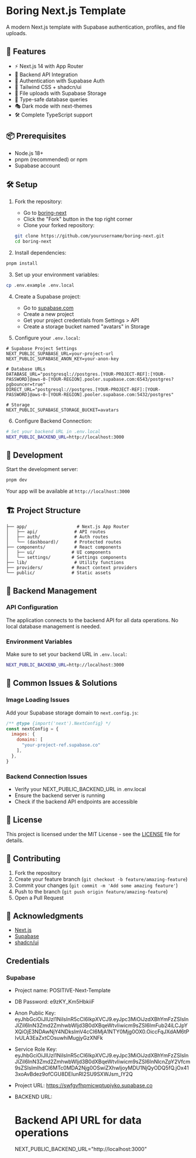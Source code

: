 # Boring Next.js Template

A modern Next.js template with Supabase authentication, profiles, and file uploads.

## 🚀 Features

- ⚡️ Next.js 14 with App Router
- 🔋 Backend API Integration
- 🔑 Authentication with Supabase Auth
- 🎨 Tailwind CSS + shadcn/ui
- 📁 File uploads with Supabase Storage
- 🔄 Type-safe database queries
- 🎭 Dark mode with next-themes
- 🛠 Complete TypeScript support

## 📦 Prerequisites

- Node.js 18+ 
- pnpm (recommended) or npm
- Supabase account

## 🛠 Setup

1. Fork the repository:
   - Go to [boring-next](https://github.com/yourusername/boring-next)
   - Click the "Fork" button in the top right corner
   - Clone your forked repository:
   ```bash
   git clone https://github.com/yourusername/boring-next.git
   cd boring-next
   ```

2. Install dependencies:
```bash
pnpm install
```

3. Set up your environment variables:
```bash
cp .env.example .env.local
```

4. Create a Supabase project:
   - Go to [supabase.com](https://supabase.com)
   - Create a new project
   - Get your project credentials from Settings > API
   - Create a storage bucket named "avatars" in Storage

5. Configure your `.env.local`:
```env
# Supabase Project Settings
NEXT_PUBLIC_SUPABASE_URL=your-project-url
NEXT_PUBLIC_SUPABASE_ANON_KEY=your-anon-key

# Database URLs
DATABASE_URL="postgresql://postgres.[YOUR-PROJECT-REF]:[YOUR-PASSWORD]@aws-0-[YOUR-REGION].pooler.supabase.com:6543/postgres?pgbouncer=true"
DIRECT_URL="postgresql://postgres.[YOUR-PROJECT-REF]:[YOUR-PASSWORD]@aws-0-[YOUR-REGION].pooler.supabase.com:5432/postgres"

# Storage
NEXT_PUBLIC_SUPABASE_STORAGE_BUCKET=avatars
```

6. Configure Backend Connection:
```bash
# Set your backend URL in .env.local
NEXT_PUBLIC_BACKEND_URL=http://localhost:3000
```

## 🚀 Development

Start the development server:
```bash
pnpm dev
```

Your app will be available at `http://localhost:3000`

## 🏗 Project Structure

```
├── app/                   # Next.js App Router
│   ├── api/              # API routes
│   ├── auth/             # Auth routes
│   └── (dashboard)/      # Protected routes
├── components/           # React components
│   ├── ui/              # UI components
│   └── settings/        # Settings components
├── lib/                  # Utility functions
├── providers/           # React context providers
└── public/              # Static assets
```

## 📝 Backend Management

### API Configuration
The application connects to the backend API for all data operations. No local database management is needed.

### Environment Variables
Make sure to set your backend URL in `.env.local`:
```bash
NEXT_PUBLIC_BACKEND_URL=http://localhost:3000
```

## 🔧 Common Issues & Solutions

### Image Loading Issues
Add your Supabase storage domain to `next.config.js`:
```js
/** @type {import('next').NextConfig} */
const nextConfig = {
  images: {
    domains: [
      "your-project-ref.supabase.co"
    ],
  },
}
```

### Backend Connection Issues
- Verify your NEXT_PUBLIC_BACKEND_URL in .env.local
- Ensure the backend server is running
- Check if the backend API endpoints are accessible

## 📄 License

This project is licensed under the MIT License - see the [LICENSE](LICENSE) file for details.

## 🤝 Contributing

1. Fork the repository
2. Create your feature branch (`git checkout -b feature/amazing-feature`)
3. Commit your changes (`git commit -m 'Add some amazing feature'`)
4. Push to the branch (`git push origin feature/amazing-feature`)
5. Open a Pull Request

## 🙏 Acknowledgments

- [Next.js](https://nextjs.org/)
- [Supabase](https://supabase.com/)
- [shadcn/ui](https://ui.shadcn.com/)


## Credentials

### Supabase
- Project name: POSITIVE-Next-Template
- DB Password: e9zKY_Km5HbkiiF
- Anon Public Key: eyJhbGciOiJIUzI1NiIsInR5cCI6IkpXVCJ9.eyJpc3MiOiJzdXBhYmFzZSIsInJlZiI6InN3Zmd2ZmhwbWljd3B0dXBqeWtvIiwicm9sZSI6ImFub24iLCJpYXQiOjE3NDAwNjY4NDksImV4cCI6MjA1NTY0Mjg0OX0.OiccFqJXdAM6tPIvULA3EaZxtCOsuwhiMugjyGzXNFk
- Service Role Key: eyJhbGciOiJIUzI1NiIsInR5cCI6IkpXVCJ9.eyJpc3MiOiJzdXBhYmFzZSIsInJlZiI6InN3Zmd2ZmhwbWljd3B0dXBqeWtvIiwicm9sZSI6InNlcnZpY2Vfcm9sZSIsImlhdCI6MTc0MDA2Njg0OSwiZXhwIjoyMDU1NjQyODQ5fQ.jOx413xoAvBdez9ofCGU8DEIunRI2SU9SXWJsm_IY2Q
- Project URL: https://swfgvfhpmicwptupjyko.supabase.co

- BACKEND URL:
    # Backend API URL for data operations
    NEXT_PUBLIC_BACKEND_URL="http://localhost:3000"
        
